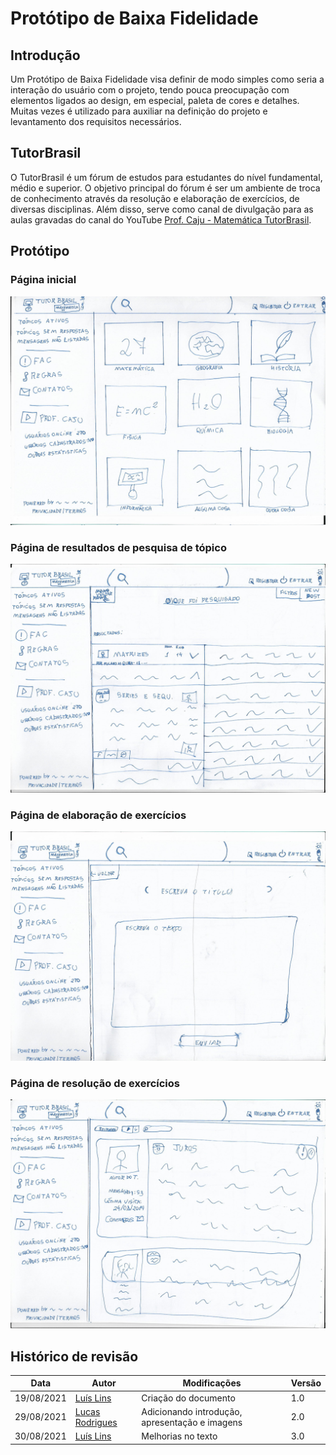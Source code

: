 # Protótipo de Baixa Fidelidade

## Introdução

Um Protótipo de Baixa Fidelidade visa definir de modo simples como seria a interação do usuário com o projeto, tendo pouca preocupação com elementos ligados ao design, em especial, paleta de cores e detalhes. Muitas vezes é utilizado para auxiliar na definição do projeto e levantamento dos requisitos necessários. 

## TutorBrasil

O TutorBrasil é um fórum de estudos para estudantes do nível fundamental, médio e superior. O objetivo principal do fórum é ser um ambiente de troca de conhecimento através da resolução e elaboração de exercícios, de diversas disciplinas. Além disso, serve como canal de divulgação para as aulas gravadas do canal do YouTube [Prof. Caju - Matemática TutorBrasil](https://www.youtube.com/channel/UCDX7vKxwHLVaVVd7awR6z1g).

## Protótipo

### Página inicial
<img src="../../assets/low-prototype/low-prototype-01.jpeg" alt="Protótipo de Baixa Fidelidade Foto 1"/>

### Página de resultados de pesquisa de tópico
<img src="../../assets/low-prototype/low-prototype-02.jpeg" alt="Protótipo de Baixa Fidelidade Foto 2"/>

### Página de elaboração de exercícios
<img src="../../assets/low-prototype/low-prototype-03.jpeg" alt="Protótipo de Baixa Fidelidade Foto 3"/>

### Página de resolução de exercícios
<img src="../../assets/low-prototype/low-prototype-04.jpeg" alt="Protótipo de Baixa Fidelidade Foto 4"/>

## Histórico de revisão

| Data | Autor | Modificações | Versão |
| ---- | ----- | ------------ | ------ |
| 19/08/2021 | [Luís Lins](https://github.com/luisgaboardi) | Criação do documento | 1.0 |
| 29/08/2021 | [Lucas Rodrigues](https://github.com/nickby2) | Adicionando introdução, apresentação e imagens | 2.0 |
| 30/08/2021 | [Luís Lins](https://github.com/luisgaboardi) | Melhorias no texto | 3.0 |